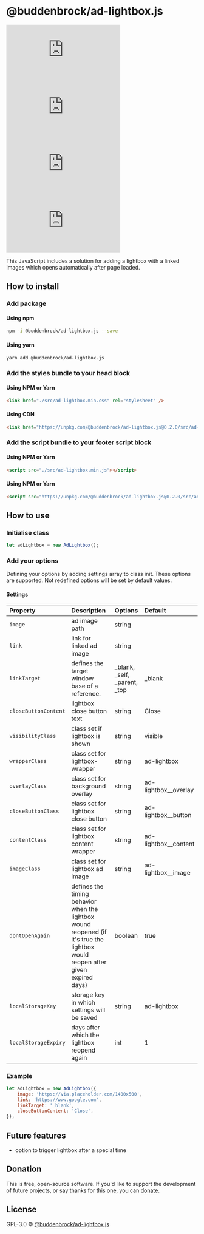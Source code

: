 # @buddenbrock/ad-lightbox.js
![GitHub licenze](https://img.shields.io/github/license/Buddenbrock/ad-lightbox.js?style=for-the-badge)
![GitHub release](https://img.shields.io/github/package-json/version/Buddenbrock/ad-lightbox.js?style=for-the-badge)
![Last commit](https://img.shields.io/github/last-commit/buddenbrock/ad-lightbox.js?style=for-the-badge)
![GitHub repo size](https://img.shields.io/github/repo-size/Buddenbrock/ad-lightbox.js?style=for-the-badge)

This JavaScript includes a solution for adding a lightbox with a linked images which opens automatically after page loaded.

## How to install
### Add package
#### Using npm
```sh
npm -i @buddenbrock/ad-lightbox.js --save
```

#### Using yarn
```sh
yarn add @buddenbrock/ad-lightbox.js
```

### Add the styles bundle to your head block
#### Using NPM or Yarn
```html
<link href="./src/ad-lightbox.min.css" rel="stylesheet" />
```

#### Using CDN
```html
<link href="https://unpkg.com/@buddenbrock/ad-lightbox.js@0.2.0/src/ad-lightbox.min.css" rel="stylesheet" />
```

### Add the script bundle to your footer script block
#### Using NPM or Yarn
```html
<script src="./src/ad-lightbox.min.js"></script>
```

#### Using NPM or Yarn
```html
<script src="https://unpkg.com/@buddenbrock/ad-lightbox.js@0.2.0/src/ad-lightbox.min.js"></script>
```

## How to use
### Initialise class
```javascript
let adLightbox = new AdLightbox();
```

### Add your options
Defining your options by adding settings array to class init. These options are supported. Not redefined options will be set by default values.

#### Settings

| Property             | Description                                                                                                                    | Options                      | Default              |
|:---------------------|:-------------------------------------------------------------------------------------------------------------------------------|:-----------------------------|:---------------------|
| `image`              | ad image path                                                                                                                  | string                       |                      |
| `link`               | link for linked ad image                                                                                                       | string                       |                      |
| `linkTarget`         | defines the target window base of a reference.                                                                                 | _blank, _self, _parent, _top | _blank               |
| `closeButtonContent` | lightbox close button text                                                                                                     | string                       | Close                |
| `visibilityClass`    | class set if lightbox is shown                                                                                                 | string                       | visible              |
| `wrapperClass`       | class set for lightbox-wrapper                                                                                                 | string                       | ad-lightbox          |
| `overlayClass`       | class set for background overlay                                                                                               | string                       | ad-lightbox__overlay |
| `closeButtonClass`   | class set for lightbox close button                                                                                            | string                       | ad-lightbox__button  |
| `contentClass`       | class set for lightbox content wrapper                                                                                         | string                       | ad-lightbox__content |
| `imageClass`         | class set for lightbox ad image                                                                                                | string                       | ad-lightbox__image   |
| `dontOpenAgain`      | defines the timing behavior when the lightbox wound reopened (if it's true the lightbox would reopen after given expired days) | boolean                      | true                 |
| `localStorageKey`    | storage key in which settings will be saved                                                                                    | string                       | ad-lightbox          |
| `localStorageExpiry` | days after which the lightbox reopend again                                                                                    | int                          | 1                    |

### Example
```javascript
let adLightbox = new AdLightbox({
    image: 'https://via.placeholder.com/1400x500',
    link: 'https://www.google.com',
    linkTarget: '_blank',
    closeButtonContent: 'Close',
});
```

## Future features
- option to trigger lightbox after a special time

## Donation
This is free, open-source software. If you'd like to support the development of future projects, or say thanks for this one, you can [donate](https://www.paypal.me/buddenbrock).

## License
GPL-3.0 &copy; [@buddenbrock/ad-lightbox.js](https://github.com/Buddenbrock/ad-lightbox.js/blob/master/LICENSE)